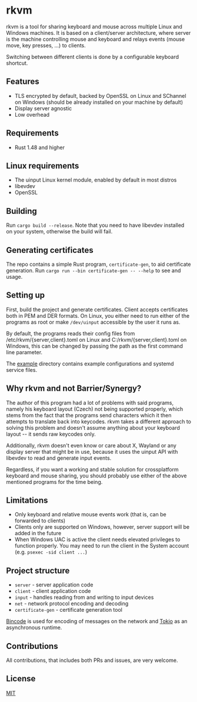 # rkvm
rkvm is a tool for sharing keyboard and mouse across multiple Linux and Windows machines.
It is based on a client/server architecture, where server is the machine controlling mouse and keyboard and relays events (mouse move, key presses, ...) to clients.

Switching between different clients is done by a configurable keyboard shortcut.

## Features
- TLS encrypted by default, backed by OpenSSL on Linux and SChannel on Windows (should be already installed on your machine by default)
- Display server agnostic
- Low overhead

## Requirements
- Rust 1.48 and higher

## Linux requirements
- The uinput Linux kernel module, enabled by default in most distros
- libevdev
- OpenSSL

## Building
Run `cargo build --release`. 
Note that you need to have libevdev installed on your system, otherwise the build will fail.

## Generating certificates
The repo contains a simple Rust program, `certificate-gen`, to aid certificate generation. 
Run `cargo run --bin certificate-gen -- --help` to see and usage.

## Setting up
First, build the project and generate certificates. Client accepts certificates both in PEM and DER formats.
On Linux, you either need to run either of the programs as root or make `/dev/uinput` accessible by the user it runs as.

By default, the programs reads their config files from /etc/rkvm/{server,client}.toml on Linux and C:/rkvm/{server,client}.toml on Windows, this can be changed by passing the path as the first command line parameter.

The [example](example) directory contains example configurations and systemd service files.

## Why rkvm and not Barrier/Synergy?
The author of this program had a lot of problems with said programs, namely his keyboard layout (Czech) not being supported properly, which stems from the fact that the programs send characters which it then attempts to translate back into keycodes. rkvm takes a different approach to solving this problem and doesn't assume anything about your keyboard layout -- it sends raw keycodes only.

Additionally, rkvm doesn't even know or care about X, Wayland or any display server that might be in use, because it uses the uinput API with libevdev to read and generate input events.

Regardless, if you want a working and stable solution for crossplatform keyboard and mouse sharing, you should probably use either of the above mentioned programs for the time being.

## Limitations
- Only keyboard and relative mouse events work (that is, can be forwarded to clients)
- Clients only are supported on Windows, however, server support will be added in the future
- When Windows UAC is active the client needs elevated privileges to function properly. You may need to run the client in the System account (e.g. `psexec -sid client ...`)

## Project structure
- `server` - server application code
- `client` - client application code
- `input` - handles reading from and writing to input devices
- `net` - network protocol encoding and decoding
- `certificate-gen` - certificate generation tool

[Bincode](https://github.com/servo/bincode) is used for encoding of messages on the network and [Tokio](https://tokio.rs) as an asynchronous runtime.

## Contributions
All contributions, that includes both PRs and issues, are very welcome.

## License
[MIT](LICENSE)